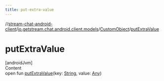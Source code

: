 ```yaml
---
title: put-extra-value
---
```

//[stream-chat-android-client](../../../index.md)/[io.getstream.chat.android.client.models](../index.md)/[CustomObject](index.md)/[putExtraValue](putExtraValue.md)



# putExtraValue  
[androidJvm]  
Content  
open fun [putExtraValue](putExtraValue.md)(key: [String](https://kotlinlang.org/api/latest/jvm/stdlib/kotlin/-string/index.html), value: [Any](https://kotlinlang.org/api/latest/jvm/stdlib/kotlin/-any/index.html))  



